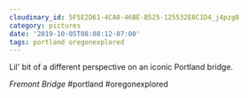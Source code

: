 ```yaml
---
cloudinary_id: 5F5E2D61-4CA0-46BE-B525-125532E8C1D4_j4pzg8
category: pictures
date: '2019-10-05T08:08:12-07:00'
tags: portland oregonexplored
---
```


Lil' bit of a different perspective on an iconic Portland bridge.

_Fremont Bridge_ #portland #oregonexplored